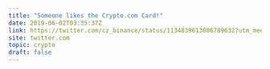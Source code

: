 ```yaml
---
title: "Someone likes the Crypto.com Card!"
date: 2019-06-02T03:35:37Z
link: https://twitter.com/cz_binance/status/1134839613086789632?utm_medium=RSS&utm_source=hune
site: twitter.com
topic: crypto
draft: false
---
```

